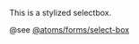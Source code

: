 This is a stylized selectbox.

@see [@atoms/forms/select-box](https://mayflower.digital.mass.gov/?p=atoms-select-box&view=c)
